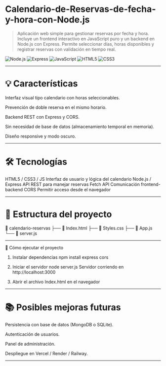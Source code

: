 # Calendario-de-Reservas-de-fecha-y-hora-con-Node.js

> Aplicación web simple para gestionar reservas por fecha y hora.
Incluye un frontend interactivo en JavaScript puro y un backend en Node.js con Express.
Permite seleccionar días, horas disponibles y registrar reservas con validación en tiempo real.


![Node.js](https://img.shields.io/badge/Node.js-339933?logo=node.js&logoColor=white)
![Express](https://img.shields.io/badge/Express.js-000000?logo=express&logoColor=white)
![JavaScript](https://img.shields.io/badge/JavaScript-F7DF1E?logo=javascript&logoColor=black)
![HTML5](https://img.shields.io/badge/HTML5-E34F26?logo=html5&logoColor=white)
![CSS3](https://img.shields.io/badge/CSS3-1572B6?logo=css3&logoColor=white)



---

# 💡 Características

Interfaz visual tipo calendario con horas seleccionables.

Prevención de doble reserva en el mismo horario.

Backend REST con Express y CORS.

Sin necesidad de base de datos (almacenamiento temporal en memoria).

Diseño responsive y modo oscuro.



---

# 🛠️ Tecnologías

HTML5 / CSS3 / JS	Interfaz de usuario y lógica del calendario
Node.js / Express	API REST para manejar reservas
Fetch API	Comunicación frontend-backend
CORS	Permitir acceso desde el navegador



---

# 🧩 Estructura del proyecto

📁 calendario-reservas
├── 📄 Index.html
├── 📄 Styles.css
├── 📄 App.js
└── 📄 server.js


---

🚀 Cómo ejecutar el proyecto

 1. Instalar dependencias
npm install express cors

 2. Iniciar el servidor
node server.js
 Servidor corriendo en http://localhost:3000

 3. Abrir el archivo Index.html en el navegador



---

# 📚 Posibles mejoras futuras

Persistencia con base de datos (MongoDB o SQLite).

Autenticación de usuarios.

Panel de administración.

Despliegue en Vercel / Render / Railway.



---
